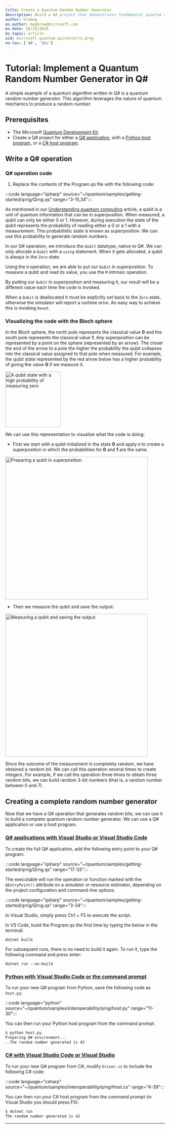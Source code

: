 ```yaml
---
title: Create a Quantum Random Number Generator
description: Build a Q# project that demonstrates fundamental quantum concepts like superposition by creating a quantum random number generator.
author: bromeg
ms.author: megbrow@microsoft.com
ms.date: 10/25/2019
ms.topic: article
uid: microsoft.quantum.quickstarts.qrng
no-loc: ['Q#', '$$v']
---
```


# Tutorial: Implement a Quantum Random Number Generator in Q\#

A simple example of a quantum algorithm written in Q# is a quantum random number generator. This algorithm leverages the nature of quantum mechanics to produce a random number.

## Prerequisites

- The Microsoft [Quantum Development Kit](xref:microsoft.quantum.install).
- Create a Q# project for either a [Q# application](xref:microsoft.quantum.install.standalone), with a [Python host program](xref:microsoft.quantum.install.python), or a [C# host program](xref:microsoft.quantum.install.cs).

## Write a Q# operation

### Q# operation code

1. Replace the contents of the Program.qs file with the following code:

:::code language="qsharp" source="~/quantum/samples/getting-started/qrng/Qrng.qs" range="3-15,34":::

As mentioned in our [Understanding quantum computing](xref:microsoft.quantum.overview.understanding) article, a qubit is a unit of quantum information that can be in superposition. When measured, a qubit can only be either 0 or 1. However, during execution the state of the qubit represents the probability of reading either a 0 or a 1 with a measurement. This probabilistic state is known as superposition. We can use this probability to generate random numbers.

In our Q# operation, we introduce the `Qubit` datatype, native to Q#. We can only allocate a `Qubit` with a `using` statement. When it gets allocated, a qubit is always in the `Zero`  state. 

Using the `H` operation, we are able to put our `Qubit` in superposition. To measure a qubit and read its value, you use the `M` intrinsic operation.

By putting our `Qubit` in superposition and measuring it, our result will be a different value each time the code is invoked.

When a `Qubit` is deallocated it must be explicitly set back to the `Zero` state, otherwise the simulator will report a runtime error. An easy way to achieve this is invoking `Reset`.

### Visualizing the code with the Bloch sphere

In the Bloch sphere, the north pole represents the classical value **0** and the south pole represents the classical value **1**. Any superposition can be represented by a point on the sphere (represented by an arrow). The closer the end of the arrow to a pole the higher the probability the qubit collapses into the classical value assigned to that pole when measured. For example, the qubit state represented by the red arrow below has a higher probability of giving the value **0** if we measure it.

<img src="~/media/qrng-Bloch.png" width="175" alt="A qubit state with a high probability of measuring zero">

We can use this representation to visualize what the code is doing:

* First we start with a qubit initialized in the state **0** and apply `H` to create a superposition in which the probabilities for **0** and **1** are the same.

<img src="~/media/qrng-H.png" width="450" alt="Preparing a qubit in superposition">

* Then we measure the qubit and save the output:

<img src="~/media/qrng-meas.png" width="450" alt="Measuring a qubit and saving the output">

Since the outcome of the measurement is completely random, we have obtained a random bit. We can call this operation several times to create integers. For example, if we call the operation three times to obtain three random bits, we can build random 3-bit numbers (that is, a random number between 0 and 7).


## Creating a complete random number generator

Now that we have a Q# operation that generates random bits, we can use it to build a complete quantum random number generator. We can use a Q# application or use a host program.



### [Q# applications with Visual Studio or Visual Studio Code](#tab/tabid-qsharp)

To create the full Q# application, add the following entry point to your Q# program: 

:::code language="qsharp" source="~/quantum/samples/getting-started/qrng/Qrng.qs" range="17-33":::

The executable will run the operation or function marked with the `@EntryPoint()` attribute on a simulator or resource estimator, depending on the project configuration and command-line options.

:::code language="qsharp" source="~/quantum/samples/getting-started/qrng/Qrng.qs" range="3-34":::

In Visual Studio, simply press Ctrl + F5 to execute the script.

In VS Code, build the Program.qs the first time by typing the below in the terminal:

```dotnetcli
dotnet build
```

For subsequent runs, there is no need to build it again. To run it, type the following command and press enter:

```dotnetcli
dotnet run --no-build
```

### [Python with Visual Studio Code or the command prompt](#tab/tabid-python)

To run your new Q# program from Python, save the following code as `host.py`:

:::code language="python" source="~/quantum/samples/interoperability/qrng/host.py" range="11-30":::

You can then run your Python host program from the command prompt:

```bash
$ python host.py
Preparing Q# environment...
..The random number generated is 42
```

### [C# with Visual Studio Code or Visual Studio](#tab/tabid-csharp)

To run your new Q# program from C#, modify `Driver.cs` to include the following C# code:

:::code language="csharp" source="~/quantum/samples/interoperability/qrng/Host.cs" range="4-39":::

You can then run your C# host program from the command prompt (in Visual Studio you should press F5):

```bash
$ dotnet run
The random number generated is 42
```

***

